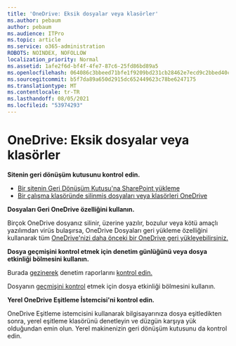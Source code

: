 ```yaml
---
title: 'OneDrive: Eksik dosyalar veya klasörler'
ms.author: pebaum
author: pebaum
ms.audience: ITPro
ms.topic: article
ms.service: o365-administration
ROBOTS: NOINDEX, NOFOLLOW
localization_priority: Normal
ms.assetid: 1afe2f6d-bf4f-4fe7-87c6-25fd86bd89a5
ms.openlocfilehash: 064086c3bbeed71bfe1f9209bd231cb28462e7ecd9c2bbed40c4716392eabe72
ms.sourcegitcommit: b5f7da89a650d2915dc652449623c78be6247175
ms.translationtype: MT
ms.contentlocale: tr-TR
ms.lasthandoff: 08/05/2021
ms.locfileid: "53974293"
---
```

# <a name="onedrive-missing-files-or-folders"></a>OneDrive: Eksik dosyalar veya klasörler

**Sitenin geri dönüşüm kutusunu kontrol edin.**

- [Bir sitenin Geri Dönüşüm Kutusu'na SharePoint yükleme](https://support.microsoft.com/office/restore-items-in-the-recycle-bin-that-were-deleted-from-sharepoint-or-teams-6df466b6-55f2-4898-8d6e-c0dff851a0be)
- [Bir çalışma klasöründe silinmiş dosyaları veya klasörleri OneDrive](https://support.office.com/article/Restore-deleted-files-or-folders-in-OneDrive-949ada80-0026-4db3-a953-c99083e6a84f)


**Dosyaları Geri OneDrive özelliğini kullanın.** 

Birçok OneDrive dosyanız silinir, üzerine yazılır, bozulur veya kötü amaçlı yazılımdan virüs bulaşırsa, OneDrive Dosyaları geri yükleme özelliğini kullanarak tüm [OneDrive'nizi daha önceki bir OneDrive geri yükleyebilirsiniz.](https://support.office.com/article/Restore-your-OneDrive-fa231298-759d-41cf-bcd0-25ac53eb8a15)


**Dosya geçmişini kontrol etmek için denetim günlüğünü veya dosya etkinliği bölmesini kullanın.**

Burada [gezinerek](https://docs.microsoft.com/microsoft-365/compliance/search-the-audit-log-in-security-and-compliance) denetim raporlarını [kontrol edin.](https://sip.protection.office.com/)


Dosyanın [geçmişini kontrol](https://support.office.com/article/File-activity-in-a-document-library-6105ecda-1dd0-4f6f-9542-102bf5c0ffe0) etmek için dosya etkinliği bölmesini kullanın.


**Yerel OneDrive Eşitleme İstemcisi'ni kontrol edin.**

OneDrive Eşitleme istemcisini kullanarak bilgisayarınıza dosya eşitledikten sonra, yerel eşitleme klasörünü denetleyin ve düzgün karşıya yük olduğundan emin olun. Yerel makinenizin geri dönüşüm kutusunu da kontrol edin.

